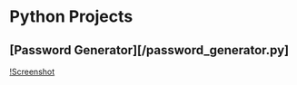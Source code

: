 # Python Projects

## [Password Generator][/password_generator.py]
[!Screenshot](/Screenshots/password_generator.gif)





